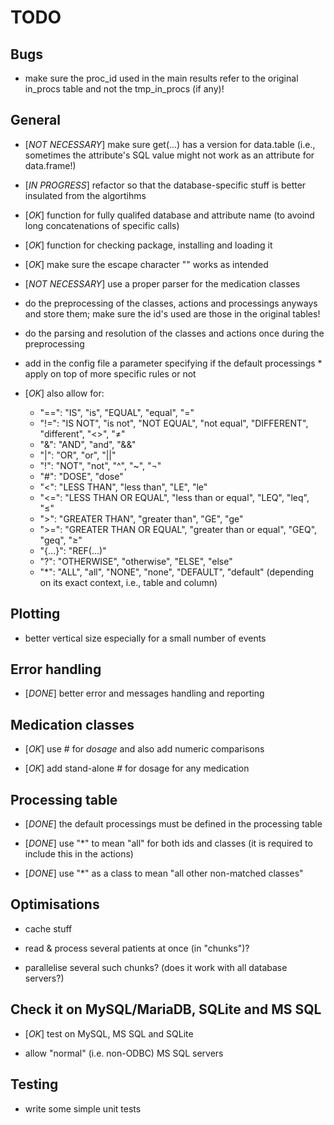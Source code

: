 # TODO
  

## Bugs

  - make sure the proc_id used in the main results refer to the original in_procs table and not the tmp_in_procs (if any)!

  
## General

  - [*NOT NECESSARY*] make sure get(...) has a version for data.table (i.e., sometimes the attribute's SQL value might not work as an attribute for data.frame!)
  
  - [*IN PROGRESS*] refactor so that the database-specific stuff is better insulated from the algortihms
  
  - [*OK*] function for fully qualifed database and attribute name (to avoind long concatenations of specific calls)
  
  - [*OK*] function for checking package, installing and loading it
  
  - [*OK*] make sure the escape character "\" works as intended
  
  - [*NOT NECESSARY*] use a proper parser for the medication classes
  
  - do the preprocessing of the classes, actions and processings anyways and store them; make sure the id's used are those in the original tables!
  
  - do the parsing and resolution of the classes and actions once during the preprocessing
  
  - add in the config file a parameter specifying if the default processings * apply on top of more specific rules or not
  
  - [*OK*] also allow for:
  
    - "==": "IS", "is", "EQUAL", "equal", "="
    - "!=": "IS NOT", "is not", "NOT EQUAL", "not equal", "DIFFERENT", "different", "<>", "≠"
    - "&": "AND", "and", "&&"
    - "|": "OR", "or", "||"
    - "!": "NOT", "not", "^", "~", "¬"
    - "#": "DOSE", "dose"
    - "<": "LESS THAN", "less than", "LE", "le"
    - "<=": "LESS THAN OR EQUAL", "less than or equal", "LEQ", "leq", "≤"
    - ">": "GREATER THAN", "greater than", "GE", "ge"
    - ">=": "GREATER THAN OR EQUAL", "greater than or equal", "GEQ", "geq", "≥"
    - "{...}": "REF(...)"
    - "?": "OTHERWISE", "otherwise", "ELSE", "else"
    - "*": "ALL", "all", "NONE", "none", "DEFAULT", "default" (depending on its exact context, i.e., table and column)
  
  
## Plotting

  - better vertical size especially for a small number of events

  
## Error handling

  - [*DONE*] better error and messages handling and reporting
  
  
## Medication classes

  - [*OK*] use # for *dosage* and also add numeric comparisons
  
  - [*OK*] add stand-alone # for dosage for any medication


## Processing table

  - [*DONE*] the default processings must be defined in the processing table
  
  - [*DONE*] use "*" to mean "all" for both ids and classes (it is required to include this in the actions)
  
  - [*DONE*] use "*" as a class to mean "all other non-matched classes"
  

## Optimisations

  - cache stuff
  
  - read & process several patients at once (in "chunks")?
  
  - parallelise several such chunks? (does it work with all database servers?)


## Check it on MySQL/MariaDB, SQLite and MS SQL

  - [*OK*] test on MySQL, MS SQL and SQLite

  - allow "normal" (i.e. non-ODBC) MS SQL servers


## Testing

  - write some simple unit tests
  
